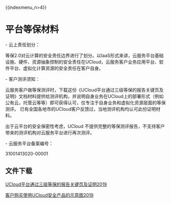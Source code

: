{{indexmenu_n>4}}

# 平台等保材料

\- 云上责任划分：

等保2.0对云计算的安全责任边界进行了划分。以IaaS形式来讲，云服务平台基础设施、硬件、资源抽象控制的安全责任在UCloud，云服务客户业务应用平台、软件平台、虚拟化计算资源的安全责任在客户自身。

\- 客户测评须知：

云服务客户做等保测评时，下载这份《UCloud平台通过三级等保的报告关键页及证明》文档材料提供给测评机构，并说明自身业务在UCloud上的部署形式（例如公有云，托管云等等）即可获得认可，仅专注于自身业务和虚拟化资源层面的等保测评。
已有全国各地市的UCloud客户反馈过，当地测评机构均认可此份证明材料。

出于云平台的安全保密性考虑，UCloud 不提供完整的等保测评报告，不支持客户带来的测评机构对云服务平台进行再次测评。

\- 云服务平台备案编号：

31001413020-00001

## 文件下载

[UCloud平台通过三级等保的报告关键页及证明2019](http://udbcp-public.cn-gd.ufileos.com/UCloud平台通过三级等保的报告关键页及证明2019v3.pdf)

[客户购买使用UCloud安全产品的示意图2019](http://udbcp-public.cn-gd.ufileos.com/客户购买使用UCloud安全产品的示意图2019v1.pdf)

